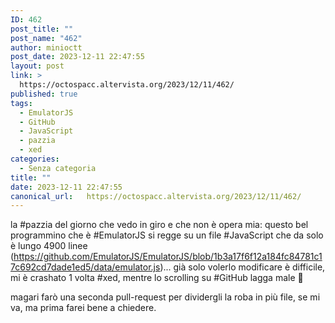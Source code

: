 ```yaml
---
ID: 462
post_title: ""
post_name: "462"
author: minioctt
post_date: 2023-12-11 22:47:55
layout: post
link: >
  https://octospacc.altervista.org/2023/12/11/462/
published: true
tags:
  - EmulatorJS
  - GitHub
  - JavaScript
  - pazzia
  - xed
categories:
  - Senza categoria
title: ""
date: 2023-12-11 22:47:55
canonical_url:   https://octospacc.altervista.org/2023/12/11/462/
---
```

<!-- wp:paragraph -->
<p>la #pazzia del giorno che vedo in giro e che non è opera mia: questo bel programmino che è #EmulatorJS si regge su un file #JavaScript che da solo è lungo 4900 linee (<a href="https://github.com/EmulatorJS/EmulatorJS/blob/1b3a17f6f12a184fc84781c17c692cd7dade1ed5/data/emulator.js">https://github.com/EmulatorJS/EmulatorJS/blob/1b3a17f6f12a184fc84781c17c692cd7dade1ed5/data/emulator.js</a>)... già solo volerlo modificare è difficile, mi è crashato 1 volta #xed, mentre lo scrolling su #GitHub lagga male 🥴️</p>
<!-- /wp:paragraph -->

<!-- wp:paragraph -->
<p>magari farò una seconda pull-request per dividergli la roba in più file, se mi va, ma prima farei bene a chiedere.</p>
<!-- /wp:paragraph -->
